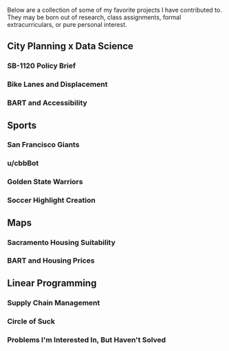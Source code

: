 ---
---

Below are a collection of some of my favorite projects I have contributed to. They may be born out of research, class assignments, formal extracurriculars, or pure personal interest.

## City Planning x Data Science

### SB-1120 Policy Brief

### Bike Lanes and Displacement

### BART and Accessibility

## Sports

### San Francisco Giants

### u/cbbBot

### Golden State Warriors

### Soccer Highlight Creation

## Maps

### Sacramento Housing Suitability

### BART and Housing Prices

## Linear Programming

### Supply Chain Management

### Circle of Suck

### Problems I'm Interested In, But Haven't Solved
